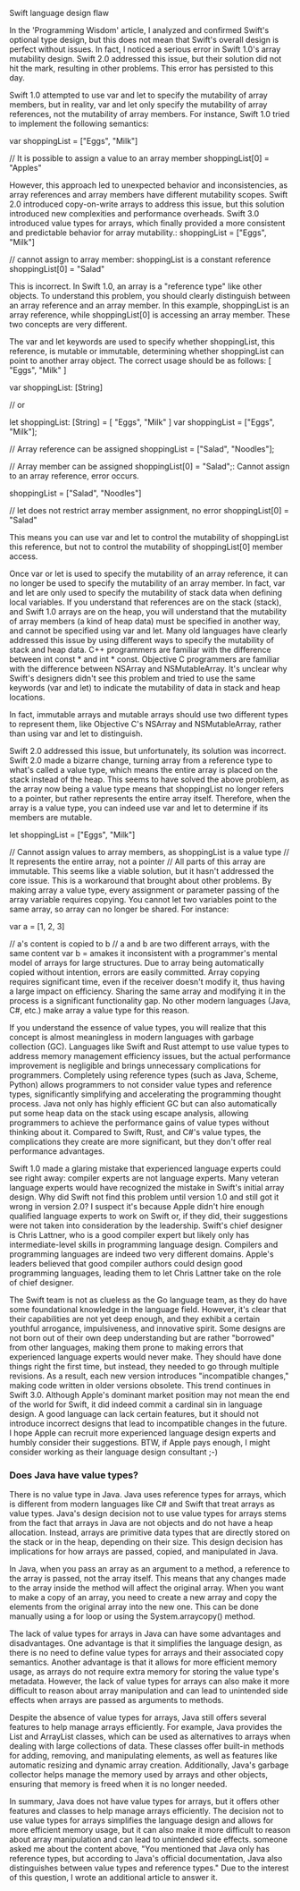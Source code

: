  Swift language design flaw

In the 'Programming Wisdom' article, I analyzed and confirmed Swift's optional type design, but this does not mean that Swift's overall design is perfect without issues. In fact, I noticed a serious error in Swift 1.0's array mutability design. Swift 2.0 addressed this issue, but their solution did not hit the mark, resulting in other problems. This error has persisted to this day.

Swift 1.0 attempted to use var and let to specify the mutability of array members, but in reality, var and let only specify the mutability of array references, not the mutability of array members. For instance, Swift 1.0 tried to implement the following semantics:

var shoppingList = ["Eggs", "Milk"]

// It is possible to assign a value to an array member
shoppingList[0] = "Apples"

However, this approach led to unexpected behavior and inconsistencies, as array references and array members have different mutability scopes. Swift 2.0 introduced copy-on-write arrays to address this issue, but this solution introduced new complexities and performance overheads. Swift 3.0 introduced value types for arrays, which finally provided a more consistent and predictable behavior for array mutability.: shoppingList = ["Eggs", "Milk"]

// cannot assign to array member: shoppingList is a constant reference
shoppingList[0] = "Salad"

This is incorrect. In Swift 1.0, an array is a "reference type" like other objects. To understand this problem, you should clearly distinguish between an array reference and an array member. In this example, shoppingList is an array reference, while shoppingList[0] is accessing an array member. These two concepts are very different.

The var and let keywords are used to specify whether shoppingList, this reference, is mutable or immutable, determining whether shoppingList can point to another array object. The correct usage should be as follows:
[
 "Eggs",
 "Milk"
]

var shoppingList: [String]

// or

let shoppingList: [String] = [
 "Eggs",
 "Milk"
] var shoppingList = ["Eggs", "Milk"];

// Array reference can be assigned
shoppingList = ["Salad", "Noodles"];

// Array member can be assigned
shoppingList[0] = "Salad";: Cannot assign to an array reference, error occurs.

shoppingList = ["Salad", "Noodles"]

// let does not restrict array member assignment, no error
shoppingList[0] = "Salad"

This means you can use var and let to control the mutability of shoppingList this reference, but not to control the mutability of shoppingList[0] member access.

Once var or let is used to specify the mutability of an array reference, it can no longer be used to specify the mutability of an array member. In fact, var and let are only used to specify the mutability of stack data when defining local variables. If you understand that references are on the stack (stack), and Swift 1.0 arrays are on the heap, you will understand that the mutability of array members (a kind of heap data) must be specified in another way, and cannot be specified using var and let. Many old languages have clearly addressed this issue by using different ways to specify the mutability of stack and heap data. C++ programmers are familiar with the difference between int const * and int * const. Objective C programmers are familiar with the difference between NSArray and NSMutableArray. It's unclear why Swift's designers didn't see this problem and tried to use the same keywords (var and let) to indicate the mutability of data in stack and heap locations.

In fact, immutable arrays and mutable arrays should use two different types to represent them, like Objective C's NSArray and NSMutableArray, rather than using var and let to distinguish.

Swift 2.0 addressed this issue, but unfortunately, its solution was incorrect. Swift 2.0 made a bizarre change, turning array from a reference type to what's called a value type, which means the entire array is placed on the stack instead of the heap. This seems to have solved the above problem, as the array now being a value type means that shoppingList no longer refers to a pointer, but rather represents the entire array itself. Therefore, when the array is a value type, you can indeed use var and let to determine if its members are mutable.

let shoppingList = ["Eggs", "Milk"]

// Cannot assign values to array members, as shoppingList is a value type
// It represents the entire array, not a pointer
// All parts of this array are immutable. This seems like a viable solution, but it hasn't addressed the core issue. This is a workaround that brought about other problems. By making array a value type, every assignment or parameter passing of the array variable requires copying. You cannot let two variables point to the same array, so array can no longer be shared. For instance:

var a = [1, 2, 3]

// a's content is copied to b
// a and b are two different arrays, with the same content
var b = amakes it inconsistent with a programmer's mental model of arrays for large structures. Due to array being automatically copied without intention, errors are easily committed. Array copying requires significant time, even if the receiver doesn't modify it, thus having a large impact on efficiency. Sharing the same array and modifying it in the process is a significant functionality gap. No other modern languages (Java, C#, etc.) make array a value type for this reason.

If you understand the essence of value types, you will realize that this concept is almost meaningless in modern languages with garbage collection (GC). Languages like Swift and Rust attempt to use value types to address memory management efficiency issues, but the actual performance improvement is negligible and brings unnecessary complications for programmers. Completely using reference types (such as Java, Scheme, Python) allows programmers to not consider value types and reference types, significantly simplifying and accelerating the programming thought process. Java not only has highly efficient GC but can also automatically put some heap data on the stack using escape analysis, allowing programmers to achieve the performance gains of value types without thinking about it. Compared to Swift, Rust, and C#'s value types, the complications they create are more significant, but they don't offer real performance advantages.

Swift 1.0 made a glaring mistake that experienced language experts could see right away: compiler experts are not language experts. Many veteran language experts would have recognized the mistake in Swift's initial array design. Why did Swift not find this problem until version 1.0 and still got it wrong in version 2.0? I suspect it's because Apple didn't hire enough qualified language experts to work on Swift or, if they did, their suggestions were not taken into consideration by the leadership. Swift's chief designer is Chris Lattner, who is a good compiler expert but likely only has intermediate-level skills in programming language design. Compilers and programming languages are indeed two very different domains. Apple's leaders believed that good compiler authors could design good programming languages, leading them to let Chris Lattner take on the role of chief designer.

The Swift team is not as clueless as the Go language team, as they do have some foundational knowledge in the language field. However, it's clear that their capabilities are not yet deep enough, and they exhibit a certain youthful arrogance, impulsiveness, and innovative spirit. Some designs are not born out of their own deep understanding but are rather "borrowed" from other languages, making them prone to making errors that experienced language experts would never make. They should have done things right the first time, but instead, they needed to go through multiple revisions. As a result, each new version introduces "incompatible changes," making code written in older versions obsolete. This trend continues in Swift 3.0. Although Apple's dominant market position may not mean the end of the world for Swift, it did indeed commit a cardinal sin in language design. A good language can lack certain features, but it should not introduce incorrect designs that lead to incompatible changes in the future. I hope Apple can recruit more experienced language design experts and humbly consider their suggestions. BTW, if Apple pays enough, I might consider working as their language design consultant ;-)

### Does Java have value types?

There is no value type in Java. Java uses reference types for arrays, which is different from modern languages like C# and Swift that treat arrays as value types. Java's design decision not to use value types for arrays stems from the fact that arrays in Java are not objects and do not have a heap allocation. Instead, arrays are primitive data types that are directly stored on the stack or in the heap, depending on their size. This design decision has implications for how arrays are passed, copied, and manipulated in Java.

In Java, when you pass an array as an argument to a method, a reference to the array is passed, not the array itself. This means that any changes made to the array inside the method will affect the original array. When you want to make a copy of an array, you need to create a new array and copy the elements from the original array into the new one. This can be done manually using a for loop or using the System.arraycopy() method.

The lack of value types for arrays in Java can have some advantages and disadvantages. One advantage is that it simplifies the language design, as there is no need to define value types for arrays and their associated copy semantics. Another advantage is that it allows for more efficient memory usage, as arrays do not require extra memory for storing the value type's metadata. However, the lack of value types for arrays can also make it more difficult to reason about array manipulation and can lead to unintended side effects when arrays are passed as arguments to methods.

Despite the absence of value types for arrays, Java still offers several features to help manage arrays efficiently. For example, Java provides the List and ArrayList classes, which can be used as alternatives to arrays when dealing with large collections of data. These classes offer built-in methods for adding, removing, and manipulating elements, as well as features like automatic resizing and dynamic array creation. Additionally, Java's garbage collector helps manage the memory used by arrays and other objects, ensuring that memory is freed when it is no longer needed.

In summary, Java does not have value types for arrays, but it offers other features and classes to help manage arrays efficiently. The decision not to use value types for arrays simplifies the language design and allows for more efficient memory usage, but it can also make it more difficult to reason about array manipulation and can lead to unintended side effects. someone asked me about the content above, "You mentioned that Java only has reference types, but according to Java's official documentation, Java also distinguishes between value types and reference types." Due to the interest of this question, I wrote an additional article to answer it.